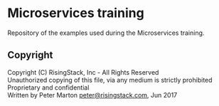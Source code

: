 # Microservices training

Repository of the examples used during the Microservices training.

## Copyright

Copyright (C) RisingStack, Inc - All Rights Reserved  
Unauthorized copying of this file, via any medium is strictly prohibited  
Proprietary and confidential  
Written by Peter Marton <peter@risingstack.com>, Jun 2017  
